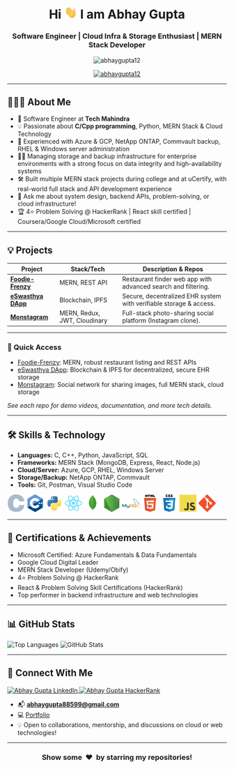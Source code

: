 <h1 align="center">Hi <img src="https://raw.githubusercontent.com/ABSphreak/ABSphreak/master/gifs/Hi.gif" width="30px"> I am Abhay Gupta</h1>
<h3 align="center">Software Engineer | Cloud Infra & Storage Enthusiast | MERN Stack Developer</h3>

<p align="center">
  <img src="https://komarev.com/ghpvc/?username=abhaygupta12&label=Profile%20views&color=0e75b6&style=flat" alt="abhaygupta12" />
</p>

<p align="center">
  <a href="https://github.com/ryo-ma/github-profile-trophy">
    <img src="https://github-profile-trophy.vercel.app/?username=abhaygupta12&theme=juicyfresh" alt="abhaygupta12" />
  </a>
</p>

---

## 👨🏻‍💻 About Me

- 🔭 Software Engineer at **Tech Mahindra**
- 💡 Passionate about **C/Cpp programming**, Python, MERN Stack & Cloud Technology
- 🚀 Experienced with Azure & GCP, NetApp ONTAP, Commvault backup, RHEL & Windows server administration
- 👨‍💼 Managing storage and backup infrastructure for enterprise environments with a strong focus on data integrity and high-availability systems
- 🛠️ Built multiple MERN stack projects during college and at uCertify, with real-world full stack and API development experience
- 💬 Ask me about system design, backend APIs, problem-solving, or cloud infrastructure!
- 🏆 4⭐ Problem Solving @ HackerRank | React skill certified | Coursera/Google Cloud/Microsoft certified

---



## 💡 Projects

| Project          | Stack/Tech               | Description & Repos                                              |
|------------------|-------------------------|------------------------------------------------------------------|
| [**Foodie-Frenzy**](https://github.com/abhaygupta12/Foodie-Frenzy) | MERN, REST API               | Restaurant finder web app with advanced search and filtering.      |
| [**eSwasthya DApp**](https://github.com/abhaygupta12/eSwasthya)   | Blockchain, IPFS             | Secure, decentralized EHR system with verifiable storage & access. |
| [**Monstagram**](https://github.com/abhaygupta12/Monstagram)      | MERN, Redux, JWT, Cloudinary | Full-stack photo-sharing social platform (Instagram clone).        |


---

### 📌 Quick Access

- [Foodie-Frenzy](https://github.com/abhaygupta12/Foodie-Frenzy): MERN, robust restaurant listing and REST APIs
- [eSwasthya DApp](https://github.com/abhaygupta12/eSwasthya): Blockchain & IPFS for decentralized, secure EHR storage
- [Monstagram](https://github.com/abhaygupta12/Monstagram): Social network for sharing images, full MERN stack, cloud storage

*See each repo for demo videos, documentation, and more tech details.*

---

## 🛠️ Skills & Technology

- **Languages:** C, C++, Python, JavaScript, SQL
- **Frameworks:** MERN Stack (MongoDB, Express, React, Node.js)
- **Cloud/Server:** Azure, GCP, RHEL, Windows Server
- **Storage/Backup:** NetApp ONTAP, Commvault
- **Tools:** Git, Postman, Visual Studio Code

<p align="left">
  <img src="https://raw.githubusercontent.com/devicons/devicon/master/icons/c/c-original.svg" width="40"/>
  <img src="https://raw.githubusercontent.com/devicons/devicon/master/icons/cplusplus/cplusplus-original.svg" width="40"/>
  <img src="https://raw.githubusercontent.com/devicons/devicon/master/icons/python/python-original.svg" width="40"/>
  <img src="https://raw.githubusercontent.com/devicons/devicon/master/icons/react/react-original.svg" width="40"/>
  <img src="https://raw.githubusercontent.com/devicons/devicon/master/icons/mongodb/mongodb-original.svg" width="40"/>
  <img src="https://raw.githubusercontent.com/devicons/devicon/master/icons/nodejs/nodejs-original.svg" width="40"/>
  <img src="https://raw.githubusercontent.com/devicons/devicon/master/icons/mysql/mysql-original-wordmark.svg" width="40"/>
  <img src="https://raw.githubusercontent.com/devicons/devicon/master/icons/html5/html5-original-wordmark.svg" width="40"/>
  <img src="https://raw.githubusercontent.com/devicons/devicon/master/icons/css3/css3-original-wordmark.svg" width="40"/>
  <img src="https://raw.githubusercontent.com/devicons/devicon/master/icons/javascript/javascript-original.svg" width="40"/>
  <img src="https://raw.githubusercontent.com/devicons/devicon/master/icons/git/git-original.svg" width="40"/>
</p>

---

## 🎯 Certifications & Achievements

- Microsoft Certified: Azure Fundamentals & Data Fundamentals
- Google Cloud Digital Leader
- MERN Stack Developer (Udemy/Obify)
- 4⭐ Problem Solving @ HackerRank
- React & Problem Solving Skill Certifications (HackerRank)
- Top performer in backend infrastructure and web technologies

---

## 📊 GitHub Stats

<p align="left">
  <img src="https://github-readme-stats.vercel.app/api/top-langs?username=abhaygupta12&show_icons=true&locale=en&layout=compact&theme=dark" alt="Top Languages" />
  <img src="https://github-readme-stats.vercel.app/api?username=abhaygupta12&show_icons=true&locale=en&theme=onedark" alt="GitHub Stats" />
</p>

---

## 🤝 Connect With Me

<p align="left">
  <a href="https://www.linkedin.com/in/abhay-gupta-278529197" target="blank">
    <img align="center" src="https://raw.githubusercontent.com/rahuldkjain/github-profile-readme-generator/6253936f99716cd30c07055d5d10e9332af37171/src/images/icons/Social/linked-in-alt.svg" alt="Abhay Gupta LinkedIn" height="30" width="40" />
  </a>
  <a href="https://www.hackerrank.com/abhaygupta88599" target="blank">
    <img align="center" src="https://raw.githubusercontent.com/rahuldkjain/github-profile-readme-generator/6253936f99716cd30c07055d5d10e9332af37171/src/images/icons/Social/hackerrank.svg" alt="Abhay Gupta HackerRank" height="30" width="40" />
  </a>
</p>

- 📬 **abhaygupta88599@gmail.com**
- 💻 [Portfolio](https://abhaygupta12.github.io/portfolio-site_abhay.co.in/)
- 💡 Open to collaborations, mentorship, and discussions on cloud or web technologies!

---

<h3 align="center">Show some &nbsp;❤️&nbsp; by starring my repositories!</h3>
